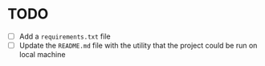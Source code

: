 # TODO

- [ ] Add a `requirements.txt` file
- [ ] Update the `README.md` file with the utility that the project could be run on local machine
